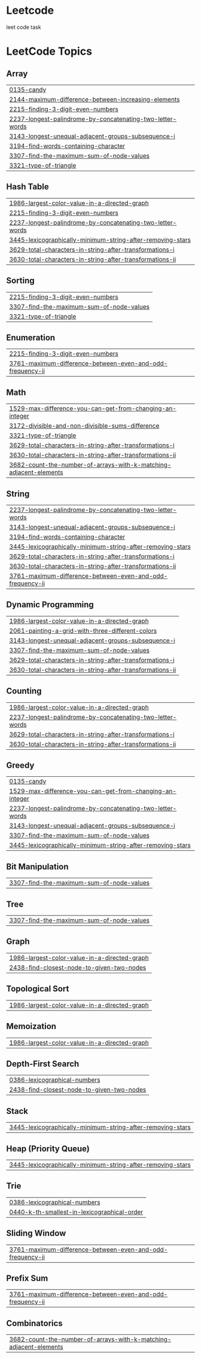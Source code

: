 # Leetcode
leet code task

<!---LeetCode Topics Start-->
# LeetCode Topics
## Array
|  |
| ------- |
| [0135-candy](https://github.com/mohitroscen/Leetcode/tree/master/0135-candy) |
| [2144-maximum-difference-between-increasing-elements](https://github.com/mohitroscen/Leetcode/tree/master/2144-maximum-difference-between-increasing-elements) |
| [2215-finding-3-digit-even-numbers](https://github.com/mohitroscen/Leetcode/tree/master/2215-finding-3-digit-even-numbers) |
| [2237-longest-palindrome-by-concatenating-two-letter-words](https://github.com/mohitroscen/Leetcode/tree/master/2237-longest-palindrome-by-concatenating-two-letter-words) |
| [3143-longest-unequal-adjacent-groups-subsequence-i](https://github.com/mohitroscen/Leetcode/tree/master/3143-longest-unequal-adjacent-groups-subsequence-i) |
| [3194-find-words-containing-character](https://github.com/mohitroscen/Leetcode/tree/master/3194-find-words-containing-character) |
| [3307-find-the-maximum-sum-of-node-values](https://github.com/mohitroscen/Leetcode/tree/master/3307-find-the-maximum-sum-of-node-values) |
| [3321-type-of-triangle](https://github.com/mohitroscen/Leetcode/tree/master/3321-type-of-triangle) |
## Hash Table
|  |
| ------- |
| [1986-largest-color-value-in-a-directed-graph](https://github.com/mohitroscen/Leetcode/tree/master/1986-largest-color-value-in-a-directed-graph) |
| [2215-finding-3-digit-even-numbers](https://github.com/mohitroscen/Leetcode/tree/master/2215-finding-3-digit-even-numbers) |
| [2237-longest-palindrome-by-concatenating-two-letter-words](https://github.com/mohitroscen/Leetcode/tree/master/2237-longest-palindrome-by-concatenating-two-letter-words) |
| [3445-lexicographically-minimum-string-after-removing-stars](https://github.com/mohitroscen/Leetcode/tree/master/3445-lexicographically-minimum-string-after-removing-stars) |
| [3629-total-characters-in-string-after-transformations-i](https://github.com/mohitroscen/Leetcode/tree/master/3629-total-characters-in-string-after-transformations-i) |
| [3630-total-characters-in-string-after-transformations-ii](https://github.com/mohitroscen/Leetcode/tree/master/3630-total-characters-in-string-after-transformations-ii) |
## Sorting
|  |
| ------- |
| [2215-finding-3-digit-even-numbers](https://github.com/mohitroscen/Leetcode/tree/master/2215-finding-3-digit-even-numbers) |
| [3307-find-the-maximum-sum-of-node-values](https://github.com/mohitroscen/Leetcode/tree/master/3307-find-the-maximum-sum-of-node-values) |
| [3321-type-of-triangle](https://github.com/mohitroscen/Leetcode/tree/master/3321-type-of-triangle) |
## Enumeration
|  |
| ------- |
| [2215-finding-3-digit-even-numbers](https://github.com/mohitroscen/Leetcode/tree/master/2215-finding-3-digit-even-numbers) |
| [3761-maximum-difference-between-even-and-odd-frequency-ii](https://github.com/mohitroscen/Leetcode/tree/master/3761-maximum-difference-between-even-and-odd-frequency-ii) |
## Math
|  |
| ------- |
| [1529-max-difference-you-can-get-from-changing-an-integer](https://github.com/mohitroscen/Leetcode/tree/master/1529-max-difference-you-can-get-from-changing-an-integer) |
| [3172-divisible-and-non-divisible-sums-difference](https://github.com/mohitroscen/Leetcode/tree/master/3172-divisible-and-non-divisible-sums-difference) |
| [3321-type-of-triangle](https://github.com/mohitroscen/Leetcode/tree/master/3321-type-of-triangle) |
| [3629-total-characters-in-string-after-transformations-i](https://github.com/mohitroscen/Leetcode/tree/master/3629-total-characters-in-string-after-transformations-i) |
| [3630-total-characters-in-string-after-transformations-ii](https://github.com/mohitroscen/Leetcode/tree/master/3630-total-characters-in-string-after-transformations-ii) |
| [3682-count-the-number-of-arrays-with-k-matching-adjacent-elements](https://github.com/mohitroscen/Leetcode/tree/master/3682-count-the-number-of-arrays-with-k-matching-adjacent-elements) |
## String
|  |
| ------- |
| [2237-longest-palindrome-by-concatenating-two-letter-words](https://github.com/mohitroscen/Leetcode/tree/master/2237-longest-palindrome-by-concatenating-two-letter-words) |
| [3143-longest-unequal-adjacent-groups-subsequence-i](https://github.com/mohitroscen/Leetcode/tree/master/3143-longest-unequal-adjacent-groups-subsequence-i) |
| [3194-find-words-containing-character](https://github.com/mohitroscen/Leetcode/tree/master/3194-find-words-containing-character) |
| [3445-lexicographically-minimum-string-after-removing-stars](https://github.com/mohitroscen/Leetcode/tree/master/3445-lexicographically-minimum-string-after-removing-stars) |
| [3629-total-characters-in-string-after-transformations-i](https://github.com/mohitroscen/Leetcode/tree/master/3629-total-characters-in-string-after-transformations-i) |
| [3630-total-characters-in-string-after-transformations-ii](https://github.com/mohitroscen/Leetcode/tree/master/3630-total-characters-in-string-after-transformations-ii) |
| [3761-maximum-difference-between-even-and-odd-frequency-ii](https://github.com/mohitroscen/Leetcode/tree/master/3761-maximum-difference-between-even-and-odd-frequency-ii) |
## Dynamic Programming
|  |
| ------- |
| [1986-largest-color-value-in-a-directed-graph](https://github.com/mohitroscen/Leetcode/tree/master/1986-largest-color-value-in-a-directed-graph) |
| [2061-painting-a-grid-with-three-different-colors](https://github.com/mohitroscen/Leetcode/tree/master/2061-painting-a-grid-with-three-different-colors) |
| [3143-longest-unequal-adjacent-groups-subsequence-i](https://github.com/mohitroscen/Leetcode/tree/master/3143-longest-unequal-adjacent-groups-subsequence-i) |
| [3307-find-the-maximum-sum-of-node-values](https://github.com/mohitroscen/Leetcode/tree/master/3307-find-the-maximum-sum-of-node-values) |
| [3629-total-characters-in-string-after-transformations-i](https://github.com/mohitroscen/Leetcode/tree/master/3629-total-characters-in-string-after-transformations-i) |
| [3630-total-characters-in-string-after-transformations-ii](https://github.com/mohitroscen/Leetcode/tree/master/3630-total-characters-in-string-after-transformations-ii) |
## Counting
|  |
| ------- |
| [1986-largest-color-value-in-a-directed-graph](https://github.com/mohitroscen/Leetcode/tree/master/1986-largest-color-value-in-a-directed-graph) |
| [2237-longest-palindrome-by-concatenating-two-letter-words](https://github.com/mohitroscen/Leetcode/tree/master/2237-longest-palindrome-by-concatenating-two-letter-words) |
| [3629-total-characters-in-string-after-transformations-i](https://github.com/mohitroscen/Leetcode/tree/master/3629-total-characters-in-string-after-transformations-i) |
| [3630-total-characters-in-string-after-transformations-ii](https://github.com/mohitroscen/Leetcode/tree/master/3630-total-characters-in-string-after-transformations-ii) |
## Greedy
|  |
| ------- |
| [0135-candy](https://github.com/mohitroscen/Leetcode/tree/master/0135-candy) |
| [1529-max-difference-you-can-get-from-changing-an-integer](https://github.com/mohitroscen/Leetcode/tree/master/1529-max-difference-you-can-get-from-changing-an-integer) |
| [2237-longest-palindrome-by-concatenating-two-letter-words](https://github.com/mohitroscen/Leetcode/tree/master/2237-longest-palindrome-by-concatenating-two-letter-words) |
| [3143-longest-unequal-adjacent-groups-subsequence-i](https://github.com/mohitroscen/Leetcode/tree/master/3143-longest-unequal-adjacent-groups-subsequence-i) |
| [3307-find-the-maximum-sum-of-node-values](https://github.com/mohitroscen/Leetcode/tree/master/3307-find-the-maximum-sum-of-node-values) |
| [3445-lexicographically-minimum-string-after-removing-stars](https://github.com/mohitroscen/Leetcode/tree/master/3445-lexicographically-minimum-string-after-removing-stars) |
## Bit Manipulation
|  |
| ------- |
| [3307-find-the-maximum-sum-of-node-values](https://github.com/mohitroscen/Leetcode/tree/master/3307-find-the-maximum-sum-of-node-values) |
## Tree
|  |
| ------- |
| [3307-find-the-maximum-sum-of-node-values](https://github.com/mohitroscen/Leetcode/tree/master/3307-find-the-maximum-sum-of-node-values) |
## Graph
|  |
| ------- |
| [1986-largest-color-value-in-a-directed-graph](https://github.com/mohitroscen/Leetcode/tree/master/1986-largest-color-value-in-a-directed-graph) |
| [2438-find-closest-node-to-given-two-nodes](https://github.com/mohitroscen/Leetcode/tree/master/2438-find-closest-node-to-given-two-nodes) |
## Topological Sort
|  |
| ------- |
| [1986-largest-color-value-in-a-directed-graph](https://github.com/mohitroscen/Leetcode/tree/master/1986-largest-color-value-in-a-directed-graph) |
## Memoization
|  |
| ------- |
| [1986-largest-color-value-in-a-directed-graph](https://github.com/mohitroscen/Leetcode/tree/master/1986-largest-color-value-in-a-directed-graph) |
## Depth-First Search
|  |
| ------- |
| [0386-lexicographical-numbers](https://github.com/mohitroscen/Leetcode/tree/master/0386-lexicographical-numbers) |
| [2438-find-closest-node-to-given-two-nodes](https://github.com/mohitroscen/Leetcode/tree/master/2438-find-closest-node-to-given-two-nodes) |
## Stack
|  |
| ------- |
| [3445-lexicographically-minimum-string-after-removing-stars](https://github.com/mohitroscen/Leetcode/tree/master/3445-lexicographically-minimum-string-after-removing-stars) |
## Heap (Priority Queue)
|  |
| ------- |
| [3445-lexicographically-minimum-string-after-removing-stars](https://github.com/mohitroscen/Leetcode/tree/master/3445-lexicographically-minimum-string-after-removing-stars) |
## Trie
|  |
| ------- |
| [0386-lexicographical-numbers](https://github.com/mohitroscen/Leetcode/tree/master/0386-lexicographical-numbers) |
| [0440-k-th-smallest-in-lexicographical-order](https://github.com/mohitroscen/Leetcode/tree/master/0440-k-th-smallest-in-lexicographical-order) |
## Sliding Window
|  |
| ------- |
| [3761-maximum-difference-between-even-and-odd-frequency-ii](https://github.com/mohitroscen/Leetcode/tree/master/3761-maximum-difference-between-even-and-odd-frequency-ii) |
## Prefix Sum
|  |
| ------- |
| [3761-maximum-difference-between-even-and-odd-frequency-ii](https://github.com/mohitroscen/Leetcode/tree/master/3761-maximum-difference-between-even-and-odd-frequency-ii) |
## Combinatorics
|  |
| ------- |
| [3682-count-the-number-of-arrays-with-k-matching-adjacent-elements](https://github.com/mohitroscen/Leetcode/tree/master/3682-count-the-number-of-arrays-with-k-matching-adjacent-elements) |
<!---LeetCode Topics End-->